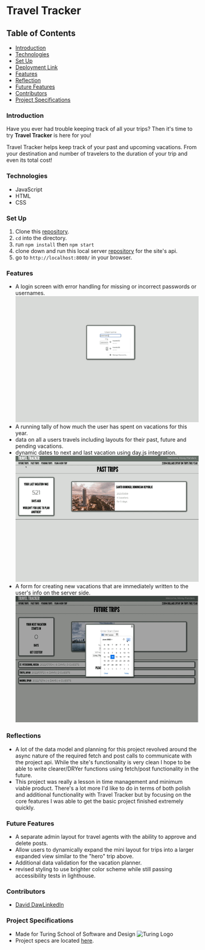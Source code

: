 # Travel Tracker

## Table of Contents
- [Introduction](#introduction)
- [Technologies](#technologies)
- [Set Up](#set-up)
- [Deployment Link](#deployment-link)
- [Features](#features)
- [Reflection](#reflection)
- [Future Features](#future-features)
- [Contributors](#contributors)
- [Project Specifications](#project-specifications)

### Introduction
Have you ever had trouble keeping track of all your trips? Then it's time to try **Travel Tracker** is here for you!

Travel Tracker helps keep track of your past and upcoming vacations. From your destination and number of travelers to the duration of your trip and even its total cost!

### Technologies
- JavaScript
- HTML
- CSS

### Set Up
1. Clone this [repository](https://github.com/davidhdaw/travelTracker).
2. `cd` into the directory.
3. run `npm install` then `npm start`
4. clone down and run this local server [repository](https://github.com/turingschool-examples/travel-tracker-api) for the site's api.
5. go to `http://localhost:8080/` in your browser.

### Features
- A login screen with error handling for missing or incorrect passwords or usernames.
![Page Layout](/src/images/TT-login.gif)
- A running tally of how much the user has spent on vacations for this year.
- data on all a users travels including layouts for their past, future and pending vacations.
- dynamic dates to next and last vacation using day.js integration.
![Page Layout](/src/images/TT-layouts.gif)
- A form for creating new vacations that are immediately written to the user's info on the server side.
![ChartSwap](/src/images/TT-vacationForm.gif)



### Reflections
- A lot of the data model and planning for this project revolved around the async nature of the required fetch and post calls to communicate with the project api. While the site's functionality is very clean I hope to be able to write clearer/DRYer functions using fetch/post functionality in the future.
- This project was really a lesson in time management and minimum viable product. There's a lot more I'd like to do in terms of both polish and additional functionality with Travel Tracker but by focusing on the core features I was able to get the basic project finished extremely quickly.


### Future Features
- A separate admin layout for travel agents with the ability to approve and delete posts.
- Allow users to dynamically expand the mini layout for trips into a larger expanded view similar to the "hero" trip above.
- Additional data validation for the vacation planner.
- revised styling to use brighter color scheme while still passing accessibility tests in lighthouse.

### Contributors
- [David Daw](https://github.com/davidhdaw)[LinkedIn](https://www.linkedin.com/in/david-daw-04aa36237/)


### Project Specifications
- Made for Turing School of Software and Design
![Turing Logo](/src/images/turing-logo.png)
- Project specs are located [here](https://frontend.turing.edu/projects/travel-tracker.html).
